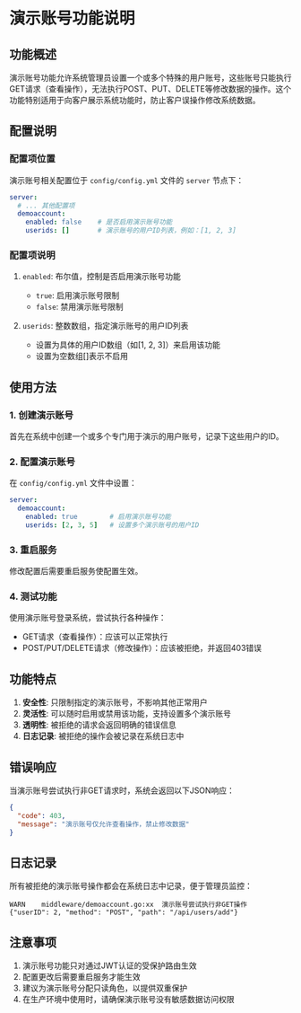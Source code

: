 # 演示账号功能说明

## 功能概述

演示账号功能允许系统管理员设置一个或多个特殊的用户账号，这些账号只能执行GET请求（查看操作），无法执行POST、PUT、DELETE等修改数据的操作。这个功能特别适用于向客户展示系统功能时，防止客户误操作修改系统数据。

## 配置说明

### 配置项位置

演示账号相关配置位于 `config/config.yml` 文件的 `server` 节点下：

```yaml
server:
  # ... 其他配置项
  demoaccount:
    enabled: false    # 是否启用演示账号功能
    userids: []       # 演示账号的用户ID列表，例如：[1, 2, 3]
```

### 配置项说明

1. `enabled`: 布尔值，控制是否启用演示账号功能
   - `true`: 启用演示账号限制
   - `false`: 禁用演示账号限制

2. `userids`: 整数数组，指定演示账号的用户ID列表
   - 设置为具体的用户ID数组（如[1, 2, 3]）来启用该功能
   - 设置为空数组[]表示不启用

## 使用方法

### 1. 创建演示账号

首先在系统中创建一个或多个专门用于演示的用户账号，记录下这些用户的ID。

### 2. 配置演示账号

在 `config/config.yml` 文件中设置：

```yaml
server:
  demoaccount:
    enabled: true        # 启用演示账号功能
    userids: [2, 3, 5]   # 设置多个演示账号的用户ID
```

### 3. 重启服务

修改配置后需要重启服务使配置生效。

### 4. 测试功能

使用演示账号登录系统，尝试执行各种操作：
- GET请求（查看操作）：应该可以正常执行
- POST/PUT/DELETE请求（修改操作）：应该被拒绝，并返回403错误

## 功能特点

1. **安全性**: 只限制指定的演示账号，不影响其他正常用户
2. **灵活性**: 可以随时启用或禁用该功能，支持设置多个演示账号
3. **透明性**: 被拒绝的请求会返回明确的错误信息
4. **日志记录**: 被拒绝的操作会被记录在系统日志中

## 错误响应

当演示账号尝试执行非GET请求时，系统会返回以下JSON响应：

```json
{
  "code": 403,
  "message": "演示账号仅允许查看操作，禁止修改数据"
}
```

## 日志记录

所有被拒绝的演示账号操作都会在系统日志中记录，便于管理员监控：

```
WARN    middleware/demoaccount.go:xx  演示账号尝试执行非GET操作  {"userID": 2, "method": "POST", "path": "/api/users/add"}
```

## 注意事项

1. 演示账号功能只对通过JWT认证的受保护路由生效
2. 配置更改后需要重启服务才能生效
3. 建议为演示账号分配只读角色，以提供双重保护
4. 在生产环境中使用时，请确保演示账号没有敏感数据访问权限